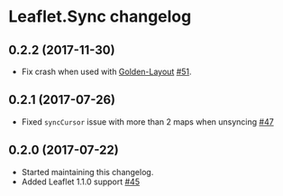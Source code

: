 # Leaflet.Sync changelog

## 0.2.2 (2017-11-30)
 - Fix crash when used with [Golden-Layout](http://golden-layout.com/) [#51](https://github.com/jieter/Leaflet.Sync/pull/51).

## 0.2.1 (2017-07-26)
 - Fixed `syncCursor` issue with more than 2 maps when unsyncing [#47](https://github.com/jieter/Leaflet.Sync/pull/47)

## 0.2.0 (2017-07-22)
 - Started maintaining this changelog.
 - Added Leaflet 1.1.0 support [#45](https://github.com/jieter/Leaflet.Sync/pull/45#https://github.com/jieter/Leaflet.Sync/pull/45)
